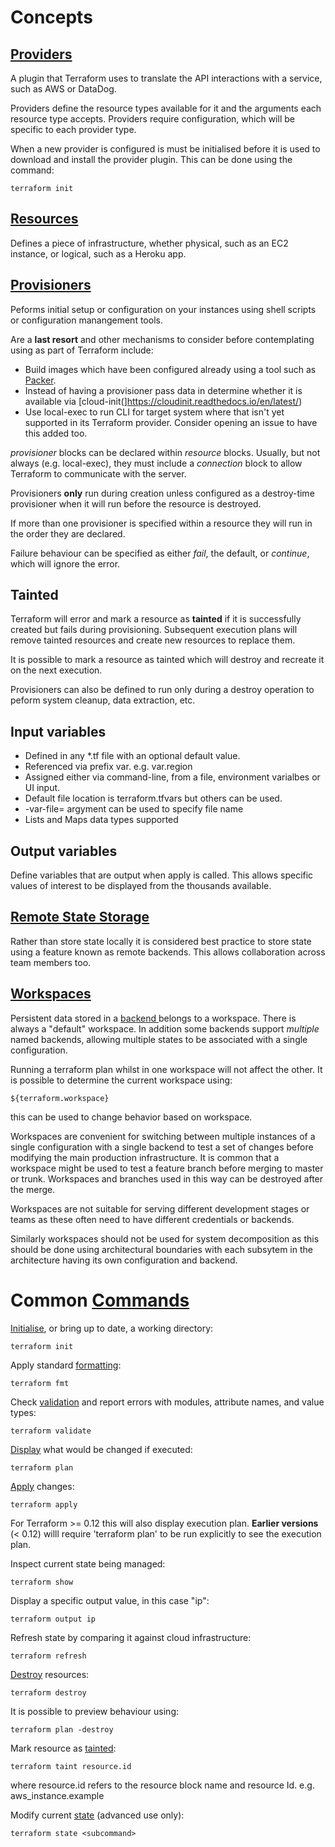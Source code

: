 # Concepts

## [Providers](https://www.terraform.io/docs/configuration/providers.html)
A plugin that Terraform uses to translate the API interactions with a service, such as AWS or DataDog. 

Providers define the resource types available for it and the arguments each resource type accepts. Providers require configuration, which will be specific to each provider type.

When a new provider is configured is must be initialised before it is used to download and install the provider plugin. This can be done using the command:
```
terraform init
```

## [Resources](https://www.terraform.io/docs/configuration/resources.html)
Defines a piece of infrastructure, whether physical, such as an EC2 instance, or logical, such as a Heroku app.

## [Provisioners](https://www.terraform.io/docs/provisioners/)
Peforms initial setup or configuration on your instances using shell scripts or configuration manangement tools.

Are a **last resort** and other mechanisms to consider before contemplating using as part of Terraform include:
- Build images which have been configured already using a tool such as [Packer](https://www.packer.io/).
- Instead of having a provisioner pass data in determine whether it is available via [cloud-init(]https://cloudinit.readthedocs.io/en/latest/)
- Use local-exec to run CLI for target system where that isn't yet supported in its Terraform provider. Consider opening an issue to have this added too.

*provisioner* blocks can be declared within *resource* blocks. Usually, but not always (e.g. local-exec), they must include a *connection* block to allow Terraform to communicate with the server.

Provisioners **only** run during creation unless configured as a destroy-time provisioner when it will run before the resource is destroyed.

If more than one provisioner is specified within a resource they will run in the order they are declared.

Failure behaviour can be specified as either *fail*, the default, or *continue*, which will ignore the error.

## Tainted
Terraform will error and mark a resource as **tainted** if it is successfully created but fails during provisioning. Subsequent execution plans will remove tainted resources and create new resources to replace them.

It is possible to mark a resource as tainted which will destroy and recreate it on the next execution.

Provisioners can also be defined to run only during a destroy operation to peform system cleanup, data extraction, etc.

## Input variables
- Defined in any *.tf file with an optional default value.
- Referenced via prefix var. e.g. var.region
- Assigned either via command-line, from a file, environment varialbes or UI input. 
- Default file location is terraform.tfvars but others can be used. 
- -var-file= argyment can be used to specify file name
- Lists and Maps data types supported

## Output variables
Define variables that are output when apply is called. This allows specific values of interest to be displayed from the thousands available.

## [Remote State Storage](https://www.terraform.io/docs/state/remote.html)
Rather than store state locally it is considered best practice to store state using a feature known as remote backends. This allows collaboration across team members too.

## [Workspaces](https://www.terraform.io/docs/state/workspaces.html)
Persistent data stored in a [backend ](https://www.terraform.io/docs/backends/index.html) belongs to a workspace. There is always a "default" workspace. In addition some backends support *multiple* named backends, allowing multiple states to be associated with a single configuration.

Running a terraform plan whilst in one workspace will not affect the other. It is possible to determine the current workspace using:
```
${terraform.workspace}
```
this can be used to change behavior based on workspace.

Workspaces are convenient for switching between multiple instances of a single configuration with a single backend to test a set of changes before modifying the main production infrastructure. It is common that a workspace might be used to test a feature branch before merging to master or trunk. Workspaces and branches used in this way can be destroyed after the merge.

Workspaces are not suitable for serving different development stages or teams as these often need to have different credentials or backends.

Similarly workspaces should not be used for system decomposition as this should be done using architectural boundaries with each subsytem in the architecture having its own configuration and backend. 

# Common [Commands](https://www.terraform.io/docs/commands/index.html)

[Initialise](https://www.terraform.io/docs/commands/init.html), or bring up to date, a working directory:
```
terraform init
```


Apply standard [formatting](https://www.terraform.io/docs/commands/fmt.html):
```
terraform fmt
```


Check [validation](https://www.terraform.io/docs/commands/validate.html) and report errors with modules, attribute names, and value types:
```
terraform validate
```


[Display](https://www.terraform.io/docs/commands/plan.html) what would be changed if executed:
```
terraform plan
``` 


[Apply](https://www.terraform.io/docs/commands/apply.html) changes:
```
terraform apply
```
For Terraform >= 0.12 this will also display execution plan. **Earlier versions** (< 0.12) willl require 'terraform plan' to be run explicitly to see the execution plan.


Inspect current state being managed:
```
terraform show
```


Display a specific output value, in this case "ip":
```
terraform output ip
```


Refresh state by comparing it against cloud infrastructure:
```
terraform refresh
```


[Destroy](https://www.terraform.io/docs/commands/destroy.html) resources:
```
terraform destroy
```
It is possible to preview behaviour using: 
```
terraform plan -destroy
```


Mark resource as [tainted](https://www.terraform.io/docs/commands/taint.html):
```
terraform taint resource.id
```
where resource.id refers to the resource block name and resource Id. e.g. aws_instance.example


Modify current [state](https://www.terraform.io/docs/commands/state/index.html) (advanced use only):
```
terraform state <subcommand>
```